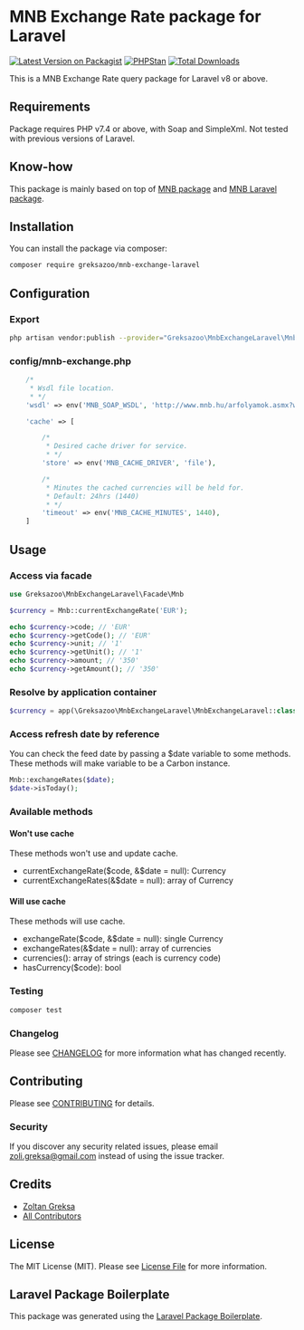 # MNB Exchange Rate package for Laravel

[![Latest Version on Packagist](https://img.shields.io/packagist/v/greksazoo/mnb-exchange-laravel.svg?style=flat-square)](https://packagist.org/packages/greksazoo/mnb-exchange-laravel)
[![PHPStan](https://github.com/greksazoo/mnb-exchange-laravel/actions/workflows/phpstan.yml/badge.svg)](https://github.com/greksazoo/mnb-exchange-laravel/actions/workflows/phpstan.yml)
[![Total Downloads](https://img.shields.io/packagist/dt/greksazoo/mnb-exchange-laravel.svg?style=flat-square)](https://packagist.org/packages/greksazoo/mnb-exchange-laravel)

This is a MNB Exchange Rate query package for Laravel v8 or above.

## Requirements

Package requires PHP v7.4 or above, with Soap and SimpleXml.
Not tested with previous versions of Laravel.

## Know-how

This package is mainly based on top of [MNB package](https://github.com/SzuniSOFT/php-mnb) and 
[MNB Laravel package](https://github.com/SzuniSOFT/laravel-mnb). 

## Installation

You can install the package via composer:

```bash
composer require greksazoo/mnb-exchange-laravel
```
## Configuration
### Export
```bash
php artisan vendor:publish --provider="Greksazoo\MnbExchangeLaravel\MnbExchangeLaravelServiceProvider" --tag="config"
```
### config/mnb-exchange.php
```php
    /*
     * Wsdl file location.
     * */
    'wsdl' => env('MNB_SOAP_WSDL', 'http://www.mnb.hu/arfolyamok.asmx?wsdl'),

    'cache' => [

        /*
         * Desired cache driver for service.
         * */
        'store' => env('MNB_CACHE_DRIVER', 'file'),

        /*
         * Minutes the cached currencies will be held for.
         * Default: 24hrs (1440)
         * */
        'timeout' => env('MNB_CACHE_MINUTES', 1440),
    ]
```

## Usage

### Access via facade
```php
use Greksazoo\MnbExchangeLaravel\Facade\Mnb

$currency = Mnb::currentExchangeRate('EUR');

echo $currency->code; // 'EUR'
echo $currency->getCode(); // 'EUR'
echo $currency->unit; // '1'
echo $currency->getUnit(); // '1'
echo $currency->amount; // '350'
echo $currency->getAmount(); // '350'

```

### Resolve by application container
```php
$currency = app(\Greksazoo\MnbExchangeLaravel\MnbExchangeLaravel::class)->currentExchangeRate('EUR');
```
### Access refresh date by reference
You can check the feed date by passing a $date variable to some methods.
These methods will make variable to be a Carbon instance.

```php
Mnb::exchangeRates($date);
$date->isToday();
```

### Available methods

#### Won't use cache
These methods won't use and update cache.
- currentExchangeRate($code, &$date = null): Currency
- currentExchangeRates(&$date = null): array of Currency

#### Will use cache
These methods will use cache.
- exchangeRate($code, &$date = null): single Currency
- exchangeRates(&$date = null): array of currencies
- currencies(): array of strings (each is currency code)
- hasCurrency($code): bool
### Testing

```bash
composer test
```

### Changelog

Please see [CHANGELOG](CHANGELOG.md) for more information what has changed recently.

## Contributing

Please see [CONTRIBUTING](CONTRIBUTING.md) for details.

### Security

If you discover any security related issues, please email zoli.greksa@gmail.com instead of using the issue tracker.

## Credits

-   [Zoltan Greksa](https://github.com/greksazoo)
-   [All Contributors](../../contributors)

## License

The MIT License (MIT). Please see [License File](LICENSE.md) for more information.

## Laravel Package Boilerplate

This package was generated using the [Laravel Package Boilerplate](https://laravelpackageboilerplate.com).
